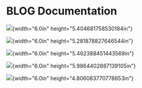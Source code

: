 # BLOG Documentation

![](media/image1.png){width="6.0in" height="5.404681758530184in"}

![](media/image2.png){width="6.0in" height="5.281878827646544in"}

![](media/image3.png){width="6.0in" height="5.462388451443569in"}

![](media/image4.png){width="6.0in" height="5.9864402887139105in"}

![](media/image5.png){width="6.0in" height="4.806083770778653in"}
